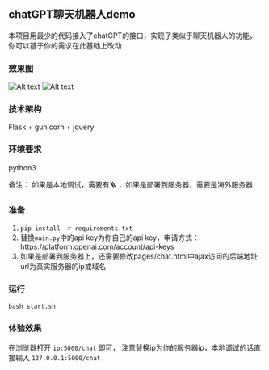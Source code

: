 ## chatGPT聊天机器人demo
本项目用最少的代码接入了chatGPT的接口，实现了类似于聊天机器人的功能，你可以基于你的需求在此基础上改动

### 效果图
![Alt text](https://github.com/JestinyJie/aitools-chatGPT/blob/main/example1.png)
![Alt text](https://github.com/JestinyJie/aitools-chatGPT/blob/main/example2.png)

### 技术架构
Flask + gunicorn + jquery

### 环境要求
python3

备注：
如果是本地调试，需要有🪜；
如果是部署到服务器，需要是海外服务器

### 准备
1. `pip install -r requirements.txt`
2. 替换`main.py`中的api key为你自己的api key，申请方式：https://platform.openai.com/account/api-keys
3. 如果是部署到服务器上，还需要修改pages/chat.html中ajax访问的后端地址url为真实服务器的ip或域名

### 运行
`bash start.sh`

### 体验效果
在浏览器打开 `ip:5000/chat` 即可， 注意替换ip为你的服务器ip，本地调试的话直接输入 `127.0.0.1:5000/chat`
